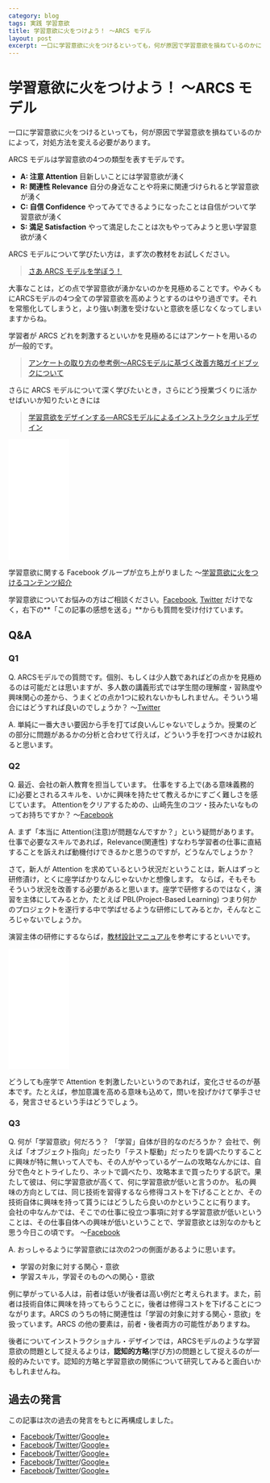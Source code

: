 ```yaml
---
category: blog
tags: 実践 学習意欲
title: 学習意欲に火をつけよう！ 〜ARCS モデル
layout: post
excerpt: 一口に学習意欲に火をつけるといっても，何が原因で学習意欲を損ねているのかによって，対処方法を変える必要があります。
---
```

# 学習意欲に火をつけよう！ 〜ARCS モデル

一口に学習意欲に火をつけるといっても，何が原因で学習意欲を損ねているのかによって，対処方法を変える必要があります。 

ARCS モデルは学習意欲の4つの類型を表すモデルです。 

* **A: 注意 Attention** 目新しいことには学習意欲が湧く
* **R: 関連性 Relevance** 自分の身近なことや将来に関連づけられると学習意欲が湧く
* **C: 自信 Confidence** やってみてできるようになったことは自信がついて学習意欲が湧く
* **S: 満足 Satisfaction** やって満足したことは次もやってみようと思い学習意欲が湧く

ARCS モデルについて学びたい方は，まず次の教材をお試しください。

> [さあ ARCS モデルを学ぼう！](http://www.edutech.tohoku-gakuin.ac.jp/edu/arcs/kyouzai/entrance.html) 


大事なことは，どの点で学習意欲が湧かないのかを見極めることです。やみくもにARCSモデルの4つ全ての学習意欲を高めようとするのはやり過ぎです。それを常態化してしまうと，より強い刺激を受けないと意欲を感じなくなってしまいますからね。 

学習者が ARCS どれを刺激するといいかを見極めるにはアンケートを用いるのが一般的です。

> [アンケートの取り方の参考例〜ARCSモデルに基づく改善方略ガイドブックについて](http://www2.gsis.kumamoto-u.ac.jp/arcsguidebook/) 

さらに ARCS モデルについて深く学びたいとき，さらにどう授業づくりに活かせばいいか知りたいときには  

> [学習意欲をデザインする―ARCSモデルによるインストラクショナルデザイン](//www.amazon.co.jp/gp/product/4762827215/ref=as_li_ss_tl?ie=UTF8&camp=247&creative=7399&creativeASIN=4762827215&linkCode=as2&tag=zacky1972-22)

<iframe src="//rcm-fe.amazon-adsystem.com/e/cm?lt1=_blank&bc1=000000&IS2=1&bg1=FFFFFF&fc1=000000&lc1=0000FF&t=zacky1972-22&o=9&p=8&l=as4&m=amazon&f=ifr&ref=ss_til&asins=4762827215" style="width:120px;height:240px;" scrolling="no" marginwidth="0" marginheight="0" frameborder="0"></iframe>


学習意欲に関する Facebook グループが立ち上がりました 〜[学習意欲に火をつけるコンテンツ紹介](https://www.facebook.com/groups/learningmotivation/) 

学習意欲についてお悩みの方はご相談ください。[Facebook](https://www.facebook.com/zacky1972/posts/918091878223778), [Twitter](https://twitter.com/zacky1972/status/563522612936986625) だけでなく，右下の**「この記事の感想を送る」**からも質問を受け付けています。


## Q&A

### Q1

Q. ARCSモデルでの質問です。個別、もしくは少人数であればどの点かを見極めるのは可能だとは思いますが、多人数の講義形式では学生間の理解度・習熟度や興味関心の差から、うまくどの点か1つに絞れないかもしれません。そういう場合にはどうすれば良いのでしょうか？
〜[Twitter](https://twitter.com/Takeru_MIYAZAKI/status/499766453260677121)

A. 単純に一番大きい要因から手を打てば良いんじゃないでしょうか。授業のどの部分に問題があるかの分析と合わせて行えば，どういう手を打つべきかは絞れると思います。

### Q2

Q. 最近、会社の新人教育を担当しています。
仕事をする上で(ある意味義務的に)必要とされるスキルを、いかに興味を持たせて教えるかにすごく難しさを感じています。
Attentionをクリアするための、山崎先生のコツ・技みたいなものってお持ちですか？
〜[Facebook](https://www.facebook.com/zacky1972/posts/817204608312506)

A. まず「本当に Attention(注意)が問題なんですか？」という疑問があります。仕事で必要なスキルであれば，Relevance(関連性) すなわち学習者の仕事に直結することを訴えれば動機付けできるかと思うのですが，どうなんでしょうか？

さて，新人が Attention を求めているという状況だということは，新人はずっと研修漬け，とくに座学ばかりなんじゃないかと想像します。 ならば，そもそもそういう状況を改善する必要があると思います。座学で研修するのではなく，演習を主体にしてみるとか，たとえば PBL(Project-Based Learning) つまり何かのプロジェクトを遂行する中で学ばせるような研修にしてみるとか，そんなところじゃないでしょうか。

演習主体の研修にするならば，[教材設計マニュアル](//www.amazon.co.jp/gp/product/4762822442/ref=as_li_ss_tl?ie=UTF8&camp=247&creative=7399&creativeASIN=4762822442&linkCode=as2&tag=zacky1972-22)を参考にするといいです。

<iframe src="//rcm-fe.amazon-adsystem.com/e/cm?lt1=_blank&bc1=000000&IS2=1&bg1=FFFFFF&fc1=000000&lc1=0000FF&t=zacky1972-22&o=9&p=8&l=as4&m=amazon&f=ifr&ref=ss_til&asins=4762822442" style="width:120px;height:240px;" scrolling="no" marginwidth="0" marginheight="0" frameborder="0"></iframe>

どうしても座学で Attention を刺激したいというのであれば，変化させるのが基本です。たとえば，参加意識を高める意味も込めて，問いを投げかけて挙手させる，発言させるという手はどうでしょう。

### Q3

Q. 何が「学習意欲」何だろう？
「学習」自体が目的なのだろうか？
会社で、例えば「オブジェクト指向」だったり「テスト駆動」だったりを調べたりすることに興味が特に無いって人でも、その人がやっているゲームの攻略なんかには、自分で色々とトライしたり、ネットで調べたり、攻略本まで買ったりする訳で。果たして彼は、何に学習意欲が高くて、何に学習意欲が低いと言うのか。
私の興味の方向としては、同じ技術を習得するなら修得コストを下げることとか、その技術自体に興味を持って貰うにはどうしたら良いのかということに有ります。
会社の中なんかでは、そこでの仕事に役立つ事項に対する学習意欲が低いということは、その仕事自体への興味が低いということで、学習意欲とは別なのかもと思う今日この頃です。 
〜[Facebook](https://www.facebook.com/zacky1972/posts/817208898312077)

A. おっしゃるように学習意欲には次の2つの側面があるように思います。

- 学習の対象に対する関心・意欲
- 学習スキル，学習そのものへの関心・意欲

例に挙がっている人は，前者は低いが後者は高い例だと考えられます。また，前者は技術自体に興味を持ってもらうことに，後者は修得コストを下げることにつながります。ARCS のうちの特に関連性は「学習の対象に対する関心・意欲」を扱っています。ARCS の他の要素は，前者・後者両方の可能性がありますね。

後者についてインストラクショナル・デザインでは，ARCSモデルのような学習意欲の問題として捉えるよりは，**認知的方略**(学び方)の問題として捉えるのが一般的みたいです。認知的方略と学習意欲の関係について研究してみると面白いかもしれませんね。


## 過去の発言

この記事は次の過去の発言をもとに再構成しました。

* [Facebook](https://www.facebook.com/zacky1972/posts/817202001646100)/[Twitter](https://twitter.com/zacky1972/status/499747237514072067)/[Google+](https://plus.google.com/118202387596916808064/posts/PTYSSgsjcmT)
* [Facebook](https://www.facebook.com/zacky1972/posts/817204608312506)/[Twitter](https://twitter.com/zacky1972/status/499749785318875136)/[Google+](https://plus.google.com/118202387596916808064/posts/baEM5AFcKhV)
* [Facebook](https://www.facebook.com/zacky1972/posts/817206124979021)/[Twitter](https://twitter.com/zacky1972/status/499751050165768193)/[Google+](https://plus.google.com/118202387596916808064/posts/T9iywgf5Uk8)
* [Facebook](https://www.facebook.com/zacky1972/posts/817207594978874)/[Twitter](https://twitter.com/zacky1972/status/499752365096849408)/[Google+](https://plus.google.com/118202387596916808064/posts/DeP5XtFECMY)
* [Facebook](https://www.facebook.com/zacky1972/posts/818625128170454)/[Twitter](https://twitter.com/zacky1972/status/500834475324874752)/[Google+](https://plus.google.com/118202387596916808064/posts/D9CSoQo41TB)
